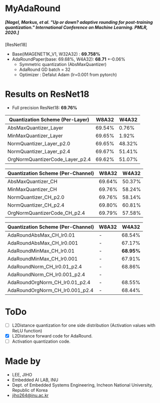 # MyAdaRound
##### [Nagel, Markus, et al. "Up or down? adaptive rounding for post-training quantization." International Conference on Machine Learning. PMLR, 2020.]


[ResNet18]
 - Base(IMAGENET1K_V1, W32A32) : **69.758%**
 - AdaRoundPaper(base: 69.68%, W4A32): **68.71** +-0.06%
   - Symmetric quantization (AbsMaxQuantizer)
   - AdaRound GD batch = 32
   - Optimizer : Defalut Adam (lr=0.001 from pytorch)
    
# Results on ResNet18 
- Full precision ResNet18: **69.76%**
 
| Quantization Scheme (Per-Layer) | W8A32  | W4A32  |
| ------------------------------- | ------ | ------ |
| AbsMaxQuantizer_Layer           | 69.54% | 0.76%  |
| MinMaxQuantizer_Layer           | 69.65% | 1.92%  |
| NormQuantizer_Layer_p2.0        | 69.65% | 48.32% |
| NormQuantizer_Layer_p2.4        | 69.67% | 51.41% |
| OrgNormQuantizerCode_Layer_p2.4 | 69.62% | 51.07% |

| Quantization Scheme (Per-Channel) | W8A32  | W4A32  |
| --------------------------------- | ------ | ------ |
| AbsMaxQuantizer_CH                | 69.64% | 50.37% |
| MinMaxQuantizer_CH                | 69.76% | 58.24% |
| NormQuantizer_CH_p2.0             | 69.76% | 58.14% |
| NormQuantizer_CH_p2.4             | 69.80% | 60.81% |
| OrgNormQuantizerCode_CH_p2.4      | 69.79% | 57.58% |

| Quantization Scheme (Per-Channel) | W8A32 | W4A32      |
| --------------------------------- | ----- | ---------- |
| AdaRoundAbsMax_CH_lr0.01          | -     | 68.54%     |
| AdaRoundAbsMax_CH_lr0.001         | -     | 67.17%     |
| AdaRoundMinMax_CH_lr0.01          | -     | **68.95%** |
| AdaRoundMinMax_CH_lr0.001         | -     | 67.91%     |
| AdaRoundNorm_CH_lr0.01_p2.4       | -     | 68.86%     |
| AdaRoundNorm_CH_lr0.001_p2.4      | -     |            |
| AdaRoundOrgNorm_CH_lr0.01_p2.4    | -     | 68.55%     |
| AdaRoundOrgNorm_CH_lr0.001_p2.4   | -     | 68.44%     |

# ToDo
- [ ] L2Distance quantization for one side distribution (Activation values with ReLU function)
- [x] L2Distance forward code for AdaRound.
- [ ] Activation quantization code.

# Made by
- LEE, JIHO
- Embedded AI LAB, INU 
- Dept. of Embedded Systems Engineering, Incheon National University, Republic of Korea
- jiho264@inu.ac.kr  

